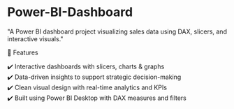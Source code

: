 # Power-BI-Dashboard
"A Power BI dashboard project visualizing sales data using DAX, slicers, and interactive visuals."

🚀 Features

✔️ Interactive dashboards with slicers, charts & graphs  
✔️ Data-driven insights to support strategic decision-making  
✔️ Clean visual design with real-time analytics and KPIs  
✔️ Built using Power BI Desktop with DAX measures and filters  
